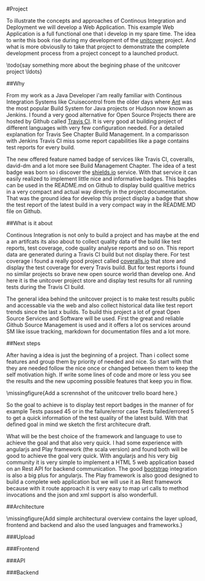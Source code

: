 #Project

To illustrate the concepts and approaches of Continous Integration and Deployment we will develop a Web Application. This
example Web Application is a full functional one that i develop in my spare time. The idea to write this book rise during 
my development of the [unitcover](https://github.com/pussinboots/unitcover) project. And what is more obviouslly to take
that project to demonstrate the complete development process from a project concept to a launched product.

\todo{say something more about the begining phase of the unitcover project \ldots}

##Why

From my work as a Java Developer i'am really familiar with Continous Integration Systems like Cruisecontrol from the older days
where [Ant](http://ant.apache.org/) was the most popular Build System for Java projects or Hudson now known as Jenkins. I found
a very good alternative for Open Source Projects there are hosted by Github called [Travis CI](https://travis-ci.org/). It is very
good at building project of different languages with very few configuration needed. For a detailed explanation for Travis See Chapter Build Management. In a comparisson with Jenkins Travis CI miss some report capabilities like a page contains test reports for every build.

The new offered feature named badge of services like Travis CI, coveralls, david-dm and a lot more see Build Management Chapter. The idea of a test badge was born so i discover the [shields.io](http://shields.io) service. With that service it can easily realized to implement little nice and informative badges. This bagdes can be used in the README.md on Github to display build qualitive metrics in a very compact and actual way directly in the project documentation. That was the ground idea for develop this project display a badge that show the test report of the latest build in a very compact way in the README.MD file on Github.

##What is it about

Continous Integration is not only to build a project and has maybe at the end a an artifcats its also about to collect quality data of the build like test reports, test coverage, code quality analyse reports and so on. This report data are generated during a Travis CI build but not display there. For test coverage i found a really good project called [coveralls.io](http://coveralls.io) that store and display the test coverage for every Travis build. But for test reports i found no similar projects so brave new open source world than develop one. And here it is the unitcover project store and display test results for all running tests during the Travis CI build.

The general idea behind the unitcover project is to make test results public and accessable via the web and also collect historical data like test report trends since the last x builds. To build this project a lot of great Open Source Services and Software will be used. First the great and reliable Github Source Management is used and it offers a lot os services around SM like issue tracking, markdown for documentation files and a lot more.      

##Next steps

After having a idea is just the beginning of a project. Than i collect some features and group them by priority of needed and nice. So start with that they are needed follow the nice once or changed between them to keep the self motivation high. If write some lines of code and more or less you see the results and the new upcoming possible features that keep you in flow. 

\missingfigure{Add a scrennshot of the unitcover trello board here.}

So the goal to achieve is to display test report badges in the manner of for example Tests passed 45 or in the failure/error case Tests failed/errored 5 to get a quick information of the test quality of the latest build. With that defined goal in mind we sketch the first architecure draft. 

What will be the best choice of the framework and language to use to achieve the goal and that also very quick. I had some experience with angularjs and Play framework (the scala version) and found both will be good to achieve the goal very quick. With angularjs and his very big community it is very simple to implement a HTML 5 web application based on an Rest API for backend communication. The good [bootstrap](http://getbootstrap.com/) integration is also a big plus for angularjs. The Play framework is also good designed to build a complete web application but we will use it as Rest framework because with it route approach it is very easy to map url calls to method invocations and the json and xml support is also wonderfull.

##Architecture

\missingfigure{Add simple architectural overview contains the layer upload, frontend and backend and also the used languages and frameworks.}

###Upload

###Frontend

###API

###Backend
